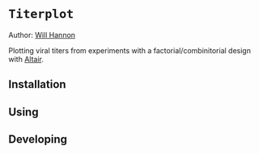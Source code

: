 # `Titerplot`

Author: [Will Hannon](https://willhannon.com/)

Plotting viral titers from experiments with a factorial/combinitorial design with [Altair](https://altair-viz.github.io/).

## Installation

## Using

## Developing